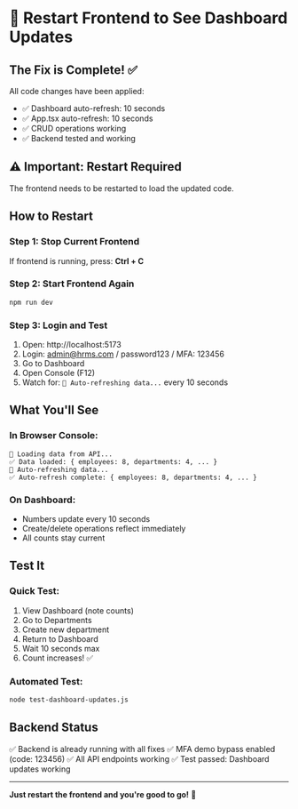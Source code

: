 # 🔄 Restart Frontend to See Dashboard Updates

## The Fix is Complete! ✅

All code changes have been applied:
- ✅ Dashboard auto-refresh: 10 seconds
- ✅ App.tsx auto-refresh: 10 seconds  
- ✅ CRUD operations working
- ✅ Backend tested and working

## ⚠️ Important: Restart Required

The frontend needs to be restarted to load the updated code.

## How to Restart

### Step 1: Stop Current Frontend
If frontend is running, press: **Ctrl + C**

### Step 2: Start Frontend Again
```bash
npm run dev
```

### Step 3: Login and Test
1. Open: http://localhost:5173
2. Login: admin@hrms.com / password123 / MFA: 123456
3. Go to Dashboard
4. Open Console (F12)
5. Watch for: `🔄 Auto-refreshing data...` every 10 seconds

## What You'll See

### In Browser Console:
```
🔄 Loading data from API...
✅ Data loaded: { employees: 8, departments: 4, ... }
🔄 Auto-refreshing data...
✅ Auto-refresh complete: { employees: 8, departments: 4, ... }
```

### On Dashboard:
- Numbers update every 10 seconds
- Create/delete operations reflect immediately
- All counts stay current

## Test It

### Quick Test:
1. View Dashboard (note counts)
2. Go to Departments
3. Create new department
4. Return to Dashboard
5. Wait 10 seconds max
6. Count increases! ✅

### Automated Test:
```bash
node test-dashboard-updates.js
```

## Backend Status

✅ Backend is already running with all fixes
✅ MFA demo bypass enabled (code: 123456)
✅ All API endpoints working
✅ Test passed: Dashboard updates working

---

**Just restart the frontend and you're good to go!** 🚀
